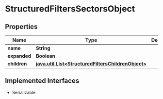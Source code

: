 

# StructuredFiltersSectorsObject


## Properties

Name | Type | Description | Notes
------------ | ------------- | ------------- | -------------
**name** | **String** |  |  [optional]
**expanded** | **Boolean** |  |  [optional]
**children** | [**java.util.List&lt;StructuredFiltersChildrenObject&gt;**](StructuredFiltersChildrenObject.md) |  |  [optional]


## Implemented Interfaces

* Serializable


